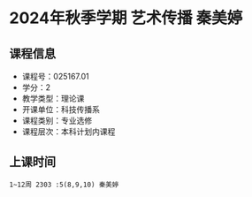 # 2024年秋季学期 艺术传播 秦美婷






## 课程信息

- 课程号：025167.01
- 学分：2
- 教学类型：理论课
- 开课单位：科技传播系
- 课程类别：专业选修
- 课程层次：本科计划内课程

## 上课时间

```
1~12周 2303 :5(8,9,10) 秦美婷
```

